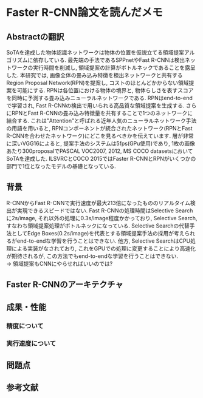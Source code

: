 # Faster R-CNN論文を読んだメモ

## Abstractの翻訳
SoTAを達成した物体認識ネットワークは物体の位置を仮説立てる領域提案アルゴリズムに依存している. 最先端の手法であるSPPnetやFast R-CNNは検出ネットワークの実行時間を削減し, 領域提案の計算がボトルネックであることを露呈した. 本研究では, 画像全体の畳み込み特徴を検出ネットワークと共有するRegion Proposal Network(RPN)を提案し, コストのほとんどかからない領域提案を可能にする. RPNは各位置における物体の境界と, 物体らしさを表すスコアを同時に予測する畳み込みニューラルネットワークである. RPNはend-to-endで学習され, Fast R-CNNの検出で用いられる高品質な領域提案を生成する. さらにRPNとFast R-CNNの畳み込み特徴量を共有することで1つのネットワークに結合する. これは"Attention"と呼ばれる近年人気のニューラルネットワーク手法の用語を用いると, RPNコンポーネントが統合されたネットワーク(RPNとFast R-CNNを合わせたネットワーク)にどこを見るべきかを伝えています.
層が非常に深いVGG16によると, 提案手法のシステムは5fps(GPu使用)であり, 1枚の画像あたり300proposalでPASCAL VOC2007, 2012, MS COCO datasetsにおいてSoTAを達成した. ILSVRCとCOCO 2015ではFaster R-CNNとRPNがいくつかの部門で1位となったモデルの基礎となっている.

## 背景
R-CNNからFast R-CNNで実行速度が最大213倍になったもののリアルタイム検出が実現できるスピードではない. 
Fast R-CNNの処理時間はSelective Searchに2s/image, それ以外の処理に0.3s/image程度かかっており, Selective Search, すなわち領域提案処理がボトルネックになっている. Selective Searchの代替手法としてEdge Boxes(0.2s/image)を代表とする領域提案手法の採用が考えられるがend-to-endな学習を行うことはできない. 他方, Selective SearchはCPU処理による実装がなされており, これをGPUでの処理に変更することにより高速化が期待されるが, この方法でもend-to-endな学習を行うことはできない.  
→ 領域提案もCNNにやらせればいいのでは?

## Faster R-CNNのアーキテクチャ
## 成果・性能
### 精度について
### 実行速度について
## 問題点
## 参考文献